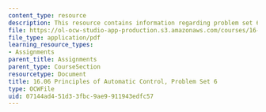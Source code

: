 ```yaml
---
content_type: resource
description: This resource contains information regarding problem set 6.
file: https://ol-ocw-studio-app-production.s3.amazonaws.com/courses/16-06-principles-of-automatic-control-fall-2012/07144ad451d33fbc9ae9911943edfc57_MIT16_06F12_ProblemsSet_6.pdf
file_type: application/pdf
learning_resource_types:
- Assignments
parent_title: Assignments
parent_type: CourseSection
resourcetype: Document
title: 16.06 Principles of Automatic Control, Problem Set 6
type: OCWFile
uid: 07144ad4-51d3-3fbc-9ae9-911943edfc57
---
```

